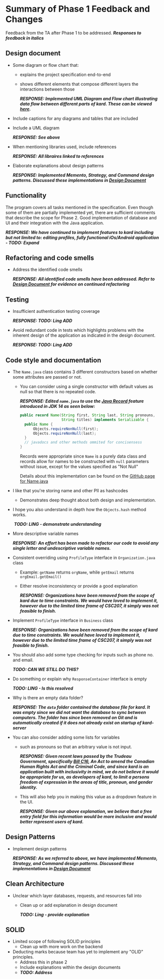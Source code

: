 # Summary of Phase 1 Feedback and Changes

Feedback from the TA after Phase 1 to be addressed. ***Responses to feedback in italics***

## Design document

- Some diagram or flow chart that:
  - explains the project specification end-to-end
  
  - shows different elements that compose different layers the interactions between those
  
    ***RESPONSE: Implemented UML Diagram and Flow chart illustrating data flow between different parts of kard. These can be viewed [here]().***
  
- Include captions for any diagrams and tables that are included 

- Include a UML diagram

  ***RESPONSE: See above***

- When mentioning libraries used, include references

  ***RESPONSE: All libraires linked to references***

- Elaborate explanations about design patterns

  ***RESPONSE: Implemented Memento, Strategy, and Command design patterns. Discussed these implementations in [Design Document]()***

## Functionality
The program covers all tasks mentioned in the specification. Even though some of them are partially implemented yet, 
there are sufficient comments that describe the scope for Phase 2. Good implementation of database and UI and their 
integration with the Java application.

***RESPONSE: We have continued to implement features to kard including but not limited to: editing profiles, fully functional iOs/Android application - TODO: Expand***

## Refactoring and code smells
- Address the identified code smells

  ***RESPONSE: All identified code smells have been addressed. Refer to [Design Document]() for evidence on continued refactoring*** 

## Testing
- Insufficient authentication testing coverage

  ***RESPONSE: TODO: Ling ADD***

- Avoid redundant code in tests which highlights problems with the inherent design of the application as indicated in the design document.

  ***RESPONSE: TODO: Ling ADD***

## Code style and documentation
- The `Name.java` class contains 3 different constructors based on whether some attributes are passed or not. 
  - You can consider using a single constructor with default values as null so that there is no repeated code. 
  

    ***RESPONSE: Edited `name.java` to use the [Java Record](https://docs.oracle.com/en/java/javase/14/language/records.html) feature introduced in JDK 14 as seen below:***
  
    ```java
    public record Name(String first, String last, String pronouns,
                       String titles) implements Serializable {
      public Name {
          Objects.requireNonNull(first);
          Objects.requireNonNull(last);
      }
      // javadocs and other methods ommited for concisensess
    }
    ```
  
    Records were appropriate since `Name` is a purely data class and records allow for names to be constructed with `null` parameters without issue, except for the values specified as "Not Null"
  
    Details about this implementation can be found on the [GitHub page for Name.java](https://github.com/CSC207-UofT/course-project-purplemongoose/blob/d1b7c6104203066d85167381caa0de09f12ec11a/kard-server/src/main/java/entity/datafiles/Name.java#L14)
  
- I like that you're storing name and other PII as hashcodes 
  
  - Demonstrates deep thought about both design and implementation. 
  
- I hope you also understand in depth how the `Objects.hash` method works. 

  ​	***TODO: LING - demonstrate understanding***

- More descriptive variable names

  ***RESPONSE: An effort has been made to refactor our code to avoid any single letter and undescriptive variable names.***

- Consistent overriding using `ProfileType` interface in `Organization.java` class

  - Example: `getName` returns `orgName`, while `getEmail` returns `orgEmail.getEmail()`

  - Either resolve inconsistency or provide a good explanation

    ***RESPONSE: Organizations have been removed from the scope of kard due to time constraints. We would have loved to implement it, however due to the limited time frame of CSC207, it simply was not feasible to finish.***

- Implement `ProfileType` interface in `Business` class

  ***RESPONSE: Organizations have been removed from the scope of kard due to time constraints. We would have loved to implement it, however due to the limited time frame of CSC207, it simply was not feasible to finish.***

- You should also add some type checking for inputs such as phone no. and email.

  ***TODO: CAN WE STILL DO THIS?***

- Do something or explain why `ResponseContainer` interface is empty

  ***TODO: LING - Is this resolved***

- Why is there an empty data folder? 

  ***RESPONSE: The `data` folder contained the database file for kard. It was empty since we did not want the database to sync between computers. The folder has since been removed on Git and is automatically created if it does not already exist on startup of kard-server***

- You can also consider adding some lists for variables 
  - such as pronouns so that an arbitrary value is not input. 
  
    ***RESPONSE: Given recent laws passed by the Trudeau Government, specifically [Bill C16](https://www.parl.ca/DocumentViewer/en/42-1/bill/c-16/royal-assent), An Act to amend the Canadian Human Rights Act and the Criminal Code, and since kard is an application built with inclusivity in mind, we do not believe it would be appropriate for us, as developers of kard, to limit a persons freedom of expression in the areas of title, pronoun, and gender identity.***
  
  - This will also help you in making this value as a dropdown feature in the UI.
  
    ***RESPONSE: Given our above explanation, we believe that a free entry field for this information would be more inclusive and would better represent users of kard.***

## Design Patterns

- Implement design patterns

  ***RESPONSE: As we referred to above, we have implemented Memento, Strategy, and Command design patterns. Discussed these implementations in [Design Document]()***

## Clean Architecture

- Unclear which layer databases, requests, and resources fall into
  - Clean up or add explanation in design document
  
    ***TODO: Ling - provide explanation***

## SOLID
- Limited scope of following SOLID principles
  - Clean up with more work on the backend
- Deducting marks because team has yet to implement any "OLID" principles. 
  - Address this in phase 2
  - Include explanations within the design documents		
  - ***TODO: Address***